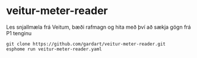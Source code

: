 # veitur-meter-reader
Les snjallmæla frá Veitum, bæði rafmagn og hita með því að sækja gögn frá P1 tenginu

```shell
git clone https://github.com/gardart/veitur-meter-reader.git
esphome run veitur-meter-reader.yaml
```
